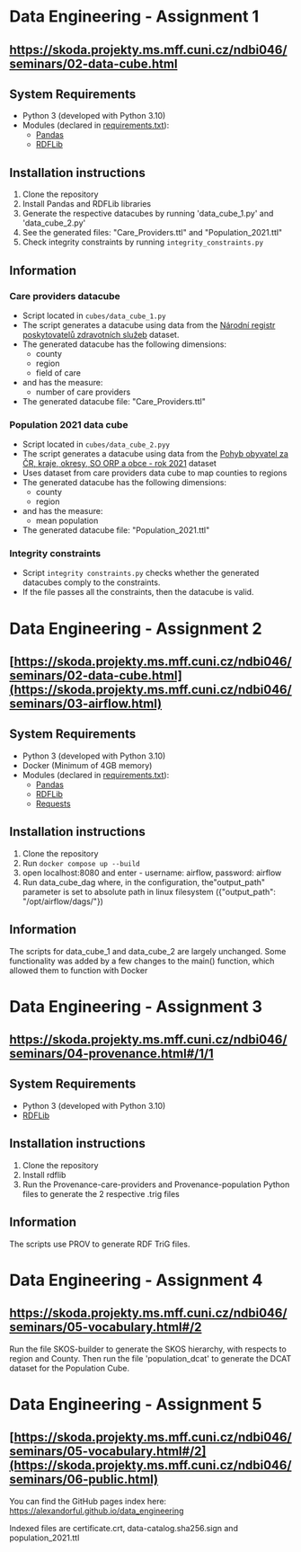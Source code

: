 # Data Engineering - Assignment 1
## https://skoda.projekty.ms.mff.cuni.cz/ndbi046/seminars/02-data-cube.html

## System Requirements
- Python 3 (developed with Python 3.10)
- Modules (declared in [requirements.txt](1-Data-Cube/requirements.txt)):
  - [Pandas](https://pandas.pydata.org/)
  - [RDFLib](https://rdflib.readthedocs.io/en/stable/index.html)
 
 ## Installation instructions
1. Clone the repository
2. Install Pandas and RDFLib libraries
3. Generate the respective datacubes by running 'data_cube_1.py' and 'data_cube_2.py'
4. See the generated files: "Care_Providers.ttl" and "Population_2021.ttl"
5. Check integrity constraints by running `integrity_constraints.py`

## Information
### Care providers datacube
- Script located in `cubes/data_cube_1.py`
- The script generates a datacube using data from the [Národní registr poskytovatelů zdravotních služeb](https://data.gov.cz/datov%C3%A1-sada?iri=https://data.gov.cz/zdroj/datov%C3%A9-sady/https---opendata.mzcr.cz-api-3-action-package_show-id-nrpzs) dataset.
- The generated datacube has the following dimensions:
  - county
  - region
  - field of care
- and has the measure:
  - number of care providers
- The generated datacube file: "Care_Providers.ttl"

### Population 2021 data cube
- Script located in `cubes/data_cube_2.pyy`
- The script generates a datacube using data from the [Pohyb obyvatel za ČR, kraje, okresy, SO ORP a obce - rok 2021](https://data.gov.cz/datov%C3%A1-sada?iri=https%3A%2F%2Fdata.gov.cz%2Fzdroj%2Fdatov%C3%A9-sady%2F00025593%2F12032e1445fd74fa08da79b14137fc29) dataset
- Uses dataset from care providers data cube to map counties to regions
- The generated datacube has the following dimensions:
  - county
  - region
- and has the measure:
  - mean population
- The generated datacube file: "Population_2021.ttl"

### Integrity constraints
- Script `integrity constraints.py` checks whether the generated datacubes comply to the constraints.
- If the file passes all the constraints, then the datacube is valid.

# Data Engineering - Assignment 2
## [https://skoda.projekty.ms.mff.cuni.cz/ndbi046/seminars/02-data-cube.html](https://skoda.projekty.ms.mff.cuni.cz/ndbi046/seminars/03-airflow.html)

## System Requirements
- Python 3 (developed with Python 3.10)
- Docker (Minimum of 4GB memory)
- Modules (declared in [requirements.txt](1-Data-Cube/requirements.txt)):
  - [Pandas](https://pandas.pydata.org/)
  - [RDFLib](https://rdflib.readthedocs.io/en/stable/index.html)
  - [Requests](https://requests.readthedocs.io/en/latest/)
 
 ## Installation instructions
1. Clone the repository
2. Run `docker compose up --build`
3. open localhost:8080 and enter - username: airflow, password: airflow
5. Run data_cube_dag where, in the configuration, the"output_path" parameter is set to absolute path in linux filesystem ({"output_path": "/opt/airflow/dags/"})

## Information
The scripts for data_cube_1 and data_cube_2 are largely unchanged. Some functionality was added by a few changes to the main() function, which allowed them to function with Docker

# Data Engineering - Assignment 3
## https://skoda.projekty.ms.mff.cuni.cz/ndbi046/seminars/04-provenance.html#/1/1

## System Requirements
- Python 3 (developed with Python 3.10)
- [RDFLib](https://rdflib.readthedocs.io/en/stable/index.html)
 
 ## Installation instructions
1. Clone the repository
2. Install rdflib
3. Run the Provenance-care-providers and Provenance-population Python files to generate the 2 respective .trig files

## Information
The scripts use PROV to generate RDF TriG files. 

# Data Engineering - Assignment 4
## https://skoda.projekty.ms.mff.cuni.cz/ndbi046/seminars/05-vocabulary.html#/2

Run the file SKOS-builder to generate the SKOS hierarchy, with respects to region and County. Then run the file 'population_dcat' to generate the DCAT dataset for the Population Cube.

# Data Engineering - Assignment 5
## [https://skoda.projekty.ms.mff.cuni.cz/ndbi046/seminars/05-vocabulary.html#/2](https://skoda.projekty.ms.mff.cuni.cz/ndbi046/seminars/06-public.html)

You can find the GitHub pages index here: https://alexandorful.github.io/data_engineering

Indexed files are certificate.crt, data-catalog.sha256.sign and population_2021.ttl





